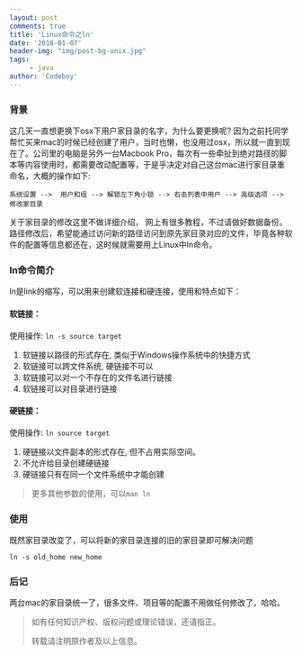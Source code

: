 ```yaml
---
layout: post
comments: true
title: 'Linux命令之ln'
date: '2018-01-07'
header-img: "img/post-bg-unix.jpg"
tags:
     - java
author: 'Codeboy'
---
```


### 背景

这几天一直想更换下osx下用户家目录的名字，为什么要更换呢? 因为之前托同学帮忙买来mac的时候已经创建了用户，当时也懒，也没用过osx，所以就一直到现在了。公司里的电脑是另外一台Macbook Pro，每次有一些牵扯到绝对路径的脚本等内容使用时，都需要改动配置等，于是乎决定对自己这台mac进行家目录重命名，大概的操作如下:

```
系统设置 -->  用户和组 --> 解锁左下角小锁 --> 右击列表中用户 --> 高级选项 --> 修改家目录
```

关于家目录的修改这里不做详细介绍， 网上有很多教程，不过请做好数据备份。路径修改后，希望能通过访问新的路径访问到原先家目录对应的文件，毕竟各种软件的配置等信息都还在，这时候就需要用上Linux中ln命令。

### ln命令简介
ln是link的缩写，可以用来创建软连接和硬连接，使用和特点如下：

#### 软链接：

使用操作:	`ln -s source target`

1. 软链接以路径的形式存在, 类似于Windows操作系统中的快捷方式
2. 软链接可以跨文件系统, 硬链接不可以
3. 软链接可以对一个不存在的文件名进行链接
4. 软链接可以对目录进行链接

#### 硬链接：

使用操作:	`ln source target`

1. 硬链接以文件副本的形式存在, 但不占用实际空间。
2. 不允许给目录创建硬链接
3. 硬链接只有在同一个文件系统中才能创建

> 更多其他参数的使用，可以`man ln`

### 使用

既然家目录改变了，可以将新的家目录连接的旧的家目录即可解决问题

	ln -s old_home new_home
	
### 后记
两台mac的家目录统一了，很多文件、项目等的配置不用做任何修改了，哈哈。


> 如有任何知识产权、版权问题或理论错误，还请指正。
>
> 转载请注明原作者及以上信息。
